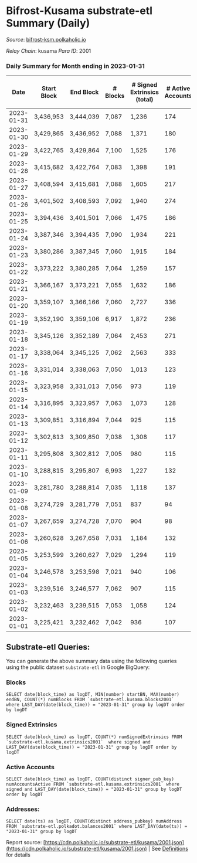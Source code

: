 # Bifrost-Kusama substrate-etl Summary (Daily)

_Source_: [bifrost-ksm.polkaholic.io](https://bifrost-ksm.polkaholic.io)

*Relay Chain*: kusama
*Para ID*: 2001



### Daily Summary for Month ending in 2023-01-31


| Date | Start Block | End Block | # Blocks | # Signed Extrinsics (total) | # Active Accounts | # Passive | # New | # Addresses with Balances | # Events | # Transfers | # XCM Transfers In | # XCM Transfers Out |
| ---- | ----------- | --------- | -------- | --------------------------- | ----------------- | --------- | ----- | ------------------------- | -------- | ----------- | ------------------ | ------------------- |
| 2023-01-31 | 3,436,953 | 3,444,039 | 7,087  | 1,236 | 174 |  |  | 101,184 | 49,775 | 13,047 ($517,698.64) | 73 ($24,956.55) | 66 ($21,501.60) |
| 2023-01-30 | 3,429,865 | 3,436,952 | 7,088  | 1,371 | 180 |  |  | 101,174 | 49,144 | 12,340 ($813,966.57) | 97 ($35,064.15) | 77 ($36,160.83) |
| 2023-01-29 | 3,422,765 | 3,429,864 | 7,100  | 1,525 | 176 |  |  | 101,169 | 52,591 | 13,512 ($611,531.55) | 110 ($58,821.84) | 78 ($25,804.31) |
| 2023-01-28 | 3,415,682 | 3,422,764 | 7,083  | 1,398 | 191 |  |  | 101,160 | 51,608 | 13,441 ($781,831.68) | 93 ($36,770.16) | 84 ($239,637.28) |
| 2023-01-27 | 3,408,594 | 3,415,681 | 7,088  | 1,605 | 217 |  |  | 101,150 | 53,112 | 13,666 ($679,015.23) | 114 ($38,033.47) | 103 ($33,496.04) |
| 2023-01-26 | 3,401,502 | 3,408,593 | 7,092  | 1,940 | 274 |  |  | 101,140 | 56,707 | 14,433 ($1,057,423.50) | 127 ($64,942.05) | 107 ($42,664.12) |
| 2023-01-25 | 3,394,436 | 3,401,501 | 7,066  | 1,475 | 186 |  |  | 101,124 | 50,733 | 12,746 ($518,886.65) | 123 ($43,425.27) | 102 ($34,475.49) |
| 2023-01-24 | 3,387,346 | 3,394,435 | 7,090  | 1,934 | 221 |  |  | 101,110 | 56,489 | 14,188 ($807,819.29) | 143 ($65,573.81) | 138 ($37,714.74) |
| 2023-01-23 | 3,380,286 | 3,387,345 | 7,060  | 1,915 | 184 |  |  | 101,098 | 57,106 | 14,635 ($995,362.70) | 175 ($101,814.91) | 202 ($58,105.91) |
| 2023-01-22 | 3,373,222 | 3,380,285 | 7,064  | 1,259 | 157 |  |  | 101,088 | 51,577 | 13,841 ($511,029.79) | 109 ($19,651.37) | 78 ($35,472.80) |
| 2023-01-21 | 3,366,167 | 3,373,221 | 7,055  | 1,632 | 186 |  |  | 101,077 | 54,688 | 13,906 ($643,251.47) | 110 ($110,244.11) | 106 ($25,034.49) |
| 2023-01-20 | 3,359,107 | 3,366,166 | 7,060  | 2,727 | 336 |  |  | 101,067 | 64,172 | 14,576 ($1,796,829.56) | 256 ($325,519.31) | 187 ($246,709.45) |
| 2023-01-19 | 3,352,190 | 3,359,106 | 6,917  | 1,872 | 236 |  |  | 101,035 | 57,378 | 14,944 ($1,066,067.68) | 159 ($59,885.76) | 138 ($38,594.20) |
| 2023-01-18 | 3,345,126 | 3,352,189 | 7,064  | 2,453 | 271 |  |  | 101,027 | 63,082 | 15,604 ($1,592,192.40) | 212 ($137,520.73) | 216 ($107,358.92) |
| 2023-01-17 | 3,338,064 | 3,345,125 | 7,062  | 2,563 | 333 |  |  | 101,016 | 61,429 | 14,715 ($1,357,066.67) | 216 ($83,153.19) | 218 ($52,447.78) |
| 2023-01-16 | 3,331,014 | 3,338,063 | 7,050  | 1,013 | 123 |  |  | 101,002 | 49,957 | 13,729 ($311,675.81) | 58 ($1,853.67) | 42 ($105,770.67) |
| 2023-01-15 | 3,323,958 | 3,331,013 | 7,056  | 973 | 119 |  |  | 100,994 | 49,666 | 13,703 ($130,017.10) | 52 ($8,179.37) | 25 ($4,324.08) |
| 2023-01-14 | 3,316,895 | 3,323,957 | 7,063  | 1,073 | 128 |  |  | 100,992 | 50,865 | 13,906 ($146,048.45) | 104 ($14,030.92) | 66 ($25,003.78) |
| 2023-01-13 | 3,309,851 | 3,316,894 | 7,044  | 925 | 115 |  |  | 100,990 | 47,021 | 12,641 ($110,029.25) | 51 ($11,201.27) | 27 ($5,870.33) |
| 2023-01-12 | 3,302,813 | 3,309,850 | 7,038  | 1,308 | 117 |  |  | 100,987 | 52,170 | 13,835 ($152,221.13) | 50 ($18,119.94) | 39 ($23,922.31) |
| 2023-01-11 | 3,295,808 | 3,302,812 | 7,005  | 980 | 115 |  |  | 100,986 | 49,687 | 13,603 ($117,465.86) | 39 ($2,226.86) | 26 ($7,458.34) |
| 2023-01-10 | 3,288,815 | 3,295,807 | 6,993  | 1,227 | 132 |  |  | 100,982 | 49,405 | 12,796 ($176,695.64) | 27 ($8,546.78) | 16 ($8,270.35) |
| 2023-01-09 | 3,281,780 | 3,288,814 | 7,035  | 1,118 | 137 |  |  | 100,978 | 50,961 | 13,785 ($144,335.22) | 51 ($11,343.72) | 30 ($41,428.76) |
| 2023-01-08 | 3,274,729 | 3,281,779 | 7,051  | 837 | 94 |  |  | 100,968 | 48,550 | 13,466 ($62,939.89) | 37 ($2,377.35) | 9 ($6,644.72) |
| 2023-01-07 | 3,267,659 | 3,274,728 | 7,070  | 904 | 98 |  |  | 100,966 | 48,628 | 13,566 ($74,419.98) | 32 ($1,578.04) | 6 ($107.29) |
| 2023-01-06 | 3,260,628 | 3,267,658 | 7,031  | 1,184 | 132 |  |  | 100,964 | 47,877 | 12,659 ($192,701.82) | 43 ($3,844.95) | 20 ($1,199.60) |
| 2023-01-05 | 3,253,599 | 3,260,627 | 7,029  | 1,294 | 119 |  |  | 100,956 | 52,606 | 13,717 ($123,422.45) | 52 ($5,254.95) | 26 ($6,679.63) |
| 2023-01-04 | 3,246,578 | 3,253,598 | 7,021  | 940 | 106 |  |  | 100,954 | 49,782 | 13,782 ($38,538.94) | 62 ($8,147.24) | 38 ($4,980.20) |
| 2023-01-03 | 3,239,516 | 3,246,577 | 7,062  | 907 | 115 |  |  | 100,953 | 49,477 | 13,772 ($41,806.71) | 42 ($1,490.61) | 29 ($8,058.18) |
| 2023-01-02 | 3,232,463 | 3,239,515 | 7,053  | 1,058 | 124 |  |  | 100,945 | 48,856 | 12,866 ($22,870.06) | 65 ($5,186.97) | 25 ($5,543.18) |
| 2023-01-01 | 3,225,421 | 3,232,462 | 7,042  | 936 | 107 |  |  | 100,939 | 50,350 | 13,973 ($74,490.79) | 81 ($23,536.83) | 47 ($6,584.69) |

## Substrate-etl Queries:
You can generate the above summary data using the following queries using the public dataset `substrate-etl` in Google BigQuery:


### Blocks
```
SELECT date(block_time) as logDT, MIN(number) startBN, MAX(number) endBN, COUNT(*) numBlocks FROM `substrate-etl.kusama.blocks2001`  where LAST_DAY(date(block_time)) = "2023-01-31" group by logDT order by logDT
```


### Signed Extrinsics
```
SELECT date(block_time) as logDT, COUNT(*) numSignedExtrinsics FROM `substrate-etl.kusama.extrinsics2001`  where signed and LAST_DAY(date(block_time)) = "2023-01-31" group by logDT order by logDT
```


### Active Accounts
```
SELECT date(block_time) as logDT, COUNT(distinct signer_pub_key) numAccountsActive FROM `substrate-etl.kusama.extrinsics2001` where signed and LAST_DAY(date(block_time)) = "2023-01-31" group by logDT order by logDT
```


### Addresses:
```
SELECT date(ts) as logDT, COUNT(distinct address_pubkey) numAddress FROM `substrate-etl.polkadot.balances2001` where LAST_DAY(date(ts)) = "2023-01-31" group by logDT
```



Report source: [https://cdn.polkaholic.io/substrate-etl/kusama/2001.json](https://cdn.polkaholic.io/substrate-etl/kusama/2001.json) | See [Definitions](/DEFINITIONS.md) for details
